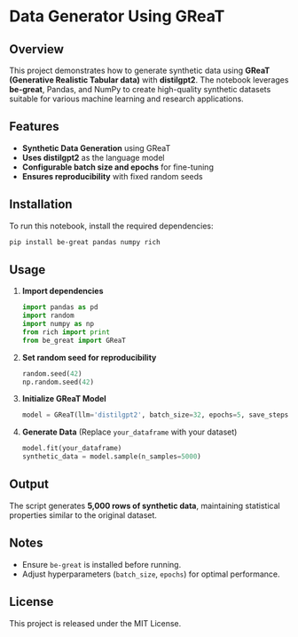 # Data Generator Using GReaT

## Overview
This project demonstrates how to generate synthetic data using **GReaT (Generative Realistic Tabular data)** with **distilgpt2**. The notebook leverages **be-great**, Pandas, and NumPy to create high-quality synthetic datasets suitable for various machine learning and research applications.

## Features
- **Synthetic Data Generation** using GReaT
- **Uses distilgpt2** as the language model
- **Configurable batch size and epochs** for fine-tuning
- **Ensures reproducibility** with fixed random seeds

## Installation
To run this notebook, install the required dependencies:
```bash
pip install be-great pandas numpy rich
```

## Usage
1. **Import dependencies**
   ```python
   import pandas as pd
   import random
   import numpy as np
   from rich import print
   from be_great import GReaT
   ```
   
2. **Set random seed for reproducibility**
   ```python
   random.seed(42)
   np.random.seed(42)
   ```
   
3. **Initialize GReaT Model**
   ```python
   model = GReaT(llm='distilgpt2', batch_size=32, epochs=5, save_steps=400000)
   ```
   
4. **Generate Data** (Replace `your_dataframe` with your dataset)
   ```python
   model.fit(your_dataframe)
   synthetic_data = model.sample(n_samples=5000)
   ```
   
## Output
The script generates **5,000 rows of synthetic data**, maintaining statistical properties similar to the original dataset.

## Notes
- Ensure `be-great` is installed before running.
- Adjust hyperparameters (`batch_size`, `epochs`) for optimal performance.

## License
This project is released under the MIT License.

